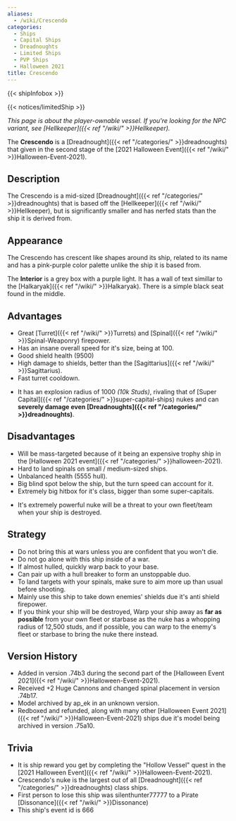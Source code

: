 ```yaml
---
aliases:
  - /wiki/Crescendo
categories:
  - Ships
  - Capital Ships
  - Dreadnoughts
  - Limited Ships
  - PVP Ships
  - Halloween 2021
title: Crescendo
---
```


{{< shipInfobox >}}

{{< notices/limitedShip >}}

_This page is about the player-ownable vessel. If you're looking for the NPC variant, see [Hellkeeper]({{< ref "/wiki/" >}}Hellkeeper)._

The **Crescendo** is a [Dreadnought]({{< ref "/categories/" >}}dreadnoughts) that given in the second stage of the [2021 Halloween Event]({{< ref "/wiki/" >}}Halloween-Event-2021).

## Description

The Crescendo is a mid-sized [Dreadnought]({{< ref "/categories/" >}}dreadnoughts) that is based off the [Hellkeeper]({{< ref "/wiki/" >}}Hellkeeper), but is significantly smaller and has nerfed stats than the ship it is derived from.

## Appearance

The Crescendo has crescent like shapes around its ship, related to its name and has a pink-purple color palette unlike the ship it is based from.

The **Interior** is a grey box with a purple light. It has a wall of text simillar to the [Halkaryak]({{< ref "/wiki/" >}}Halkaryak). There is a simple black seat found in the middle.

## Advantages

- Great [Turret]({{< ref "/wiki/" >}}Turrets) and [Spinal]({{< ref "/wiki/" >}}Spinal-Weaponry) firepower.
- Has an insane overall speed for it's size, being at 100.
- Good shield health (9500)
- High damage to shields, better than the [Sagittarius]({{< ref "/wiki/" >}}Sagittarius).
- Fast turret cooldown.

<!-- -->

- It has an explosion radius of 1000 _(10k Studs)_, rivaling that of [Super Capital]({{< ref "/categories/" >}}super-capital-ships) nukes and can **severely damage even [Dreadnoughts]({{< ref "/categories/" >}}dreadnoughts)**.

## Disadvantages

- Will be mass-targeted because of it being an expensive trophy ship in the [Halloween 2021 event]({{< ref "/categories/" >}}halloween-2021).
- Hard to land spinals on small / medium-sized ships.
- Unbalanced health (5555 hull).
- Big blind spot below the ship, but the turn speed can account for it.
- Extremely big hitbox for it's class, bigger than some super-capitals.

<!-- -->

- It's extremely powerful nuke will be a threat to your own fleet/team when your ship is destroyed.

## Strategy

- Do not bring this at wars unless you are confident that you won't die.
- Do not go alone with this ship inside of a war.
- If almost hulled, quickly warp back to your base.
- Can pair up with a hull breaker to form an unstoppable duo.
- To land targets with your spinals, make sure to aim more up than usual before shooting.
- Mainly use this ship to take down enemies' shields due it's anti shield firepower.
- If you think your ship will be destroyed, Warp your ship away as **far as possible** from your own fleet or starbase as the nuke has a whopping radius of 12,500 studs, and if possible, you can warp to the enemy's fleet or starbase to bring the nuke there instead.

## Version History

- Added in version .74b3 during the second part of the [Halloween Event 2021]({{< ref "/wiki/" >}}Halloween-Event-2021).
- Received +2 Huge Cannons and changed spinal placement in version .74b17.
- Model archived by ap_ek in an unknown version.
- Redboxed and refunded, along with many other [Halloween Event 2021]({{< ref "/wiki/" >}}Halloween-Event-2021) ships due it's model being archived in version .75a10.

## Trivia

- It is ship reward you get by completing the "Hollow Vessel" quest in the [2021 Halloween Event]({{< ref "/wiki/" >}}Halloween-Event-2021).
- Crescendo's nuke is the largest out of all [Dreadnought]({{< ref "/categories/" >}}dreadnoughts) class ships.
- First person to lose this ship was silenthunter77777 to a Pirate [Dissonance]({{< ref "/wiki/" >}}Dissonance)
- This ship's event id is 666
